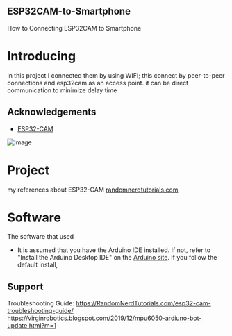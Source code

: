 ## ESP32CAM-to-Smartphone
How to Connecting ESP32CAM to Smartphone

# Introducing
in this project I connected them by using WIFI; this connect by peer-to-peer connections and esp32cam as an access point. it can be direct communication to minimize delay time

## Acknowledgements
- [ESP32-CAM](https://randomnerdtutorials.com/esp32-cam-ai-thinker-pinout/)

![image](https://user-images.githubusercontent.com/110273737/211490681-0bd1cd73-3020-49a7-a754-92c9208e4331.png)

# Project
my references about ESP32-CAM [randomnerdtutorials.com](https://randomnerdtutorials.com/esp32-cam-video-streaming-web-server-camera-home-assistant/)

# Software
The software that used
 - It is assumed that you have the Arduino IDE installed. If not, refer to "Install the Arduino Desktop IDE" 
   on the [Arduino site](https://www.arduino.cc/en/Guide/HomePage). If you follow the default install, 
## Support
Troubleshooting Guide: https://RandomNerdTutorials.com/esp32-cam-troubleshooting-guide/
https://virginrobotics.blogspot.com/2019/12/mpu6050-ardiuno-bot-update.html?m=1


